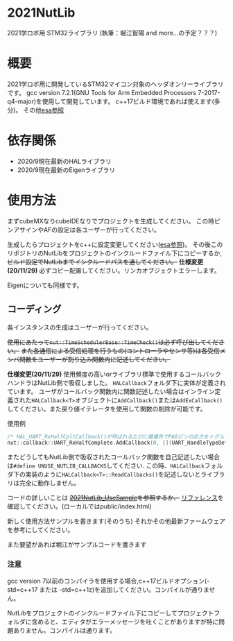 # 2021NutLib

2021学ロボ用 STM32ライブラリ
(執筆：堀江智陽 and more...の予定？？？)

# 概要

2021学ロボ用に開発しているSTM32マイコン対象のヘッダオンリーライブラリです。
gcc version 7.2.1(GNU Tools for Arm Embedded Processors 7-2017-q4-major)を使用して開発しています。
c++17ビルド環境であれば使えます(多分)。
その他[esa参照](https://nagaokaroboconproject.esa.io/posts/61)

# 依存関係

- 2020/9現在最新のHALライブラリ
- 2020/9現在最新のEigenライブラリ

# 使用方法

まずcubeMXなりcubeIDEなりでプロジェクトを生成してください。
この時ピンアサインやAFの設定は各ユーザーが行ってください。

生成したらプロジェクトをc++に設定変更してください([esa参照](https://nagaokaroboconproject.esa.io/posts/62))。
その後このリポジトリのNutLibをプロジェクトのインクルードファイル下にコピーするか,
~~ビルド設定でNutLibまでインクルードパスを通してください。~~
__仕様変更(20/11/29)__
必ずコピー配置してください。リンカオブジェクトエラーします。

Eigenについても同様です。

## コーディング

各インスタンスの生成はユーザーが行ってください。

~~使用にあたって`nut::TimeSchedulerBase::TimeCheck()`は必ず呼び出してください。~~
~~また各通信による受信処理を行うもの(コントローラやセンサ等)は各受信メンバ関数をユーザーが割り込み関数内に記述してください。~~

__仕様変更(20/11/29)__
使用頻度の高いorライブラリ標準で使用するコールバックハンドラはNutLib側で吸収しました。
`HALCallback`フォルダ下に実体が定義されています。
ユーザがコールバック関数内に関数記述したい場合はインライン定義された`HALCallback<T>`オブジェクトに`AddCallback()`または`AddExCallback()`してください。また戻り値イテレータを使用して関数の削除が可能です。

使用例

``` c++
/* HAL_UART_RxHalfCpltCallback()が呼ばれるたびに最優先でPA0ピンの出力をトグルする */
nut::callback::UART_RxHalfComplete.AddCallback(0, [](UART_HandleTypeDef *huart){HAL_GPIO_TogglePin(GPIOA, GPIO_Pin_0);});
```

またどうしてもNutLib側で吸収されたコールバック関数を自己記述したい場合は`#define UNUSE_NUTLIB_CALLBACKS`してください.
この時、`HALCallback`フォルダ下の実装のように`HALCallback<T>::ReadCallbacks()`を記述しないとライブラリは完全に動作しません。


コードの詳しいことは ~~[2021NutLib_UseSample](https://gitlab.com/robopro_nut/2021nhkrobocon/2021nutlib_usesample)を参照するか、~~ [リファレンス](https://robopro_nut.gitlab.io/2021nhkrobocon/2021nutlib/index.html)を確認してください。(ローカルではpublic/index.html)

新しく使用方法サンプルを書きます(そのうち)
それかその他最新ファームウェアを参考にしてください。

また要望があれば堀江がサンプルコードを書きます

### 注意

gcc version 7以前のコンパイラを使用する場合,c++17ビルドオプション(-std=c++17 または -std=c++1z)を追加してください。コンパイルが通りません。

NutLibをプロジェクトのインクルードファイル下にコピーしてプロジェクトフォルダに含めると、エディタがエラーメッセージを吐くことがありますが特に問題ありません。コンパイルは通ります。
